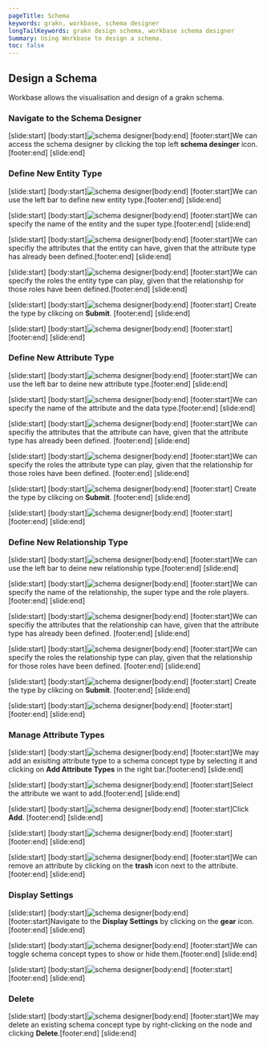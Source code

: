 ```yaml
---
pageTitle: Schema
keywords: grakn, workbase, schema designer
longTailKeywords: grakn design schema, workbase schema designer
Summary: Using Workbase to design a schema.
toc: false
---
```


## Design a Schema
Workbase allows the visualisation and design of a grakn schema.

### Navigate to the Schema Designer
<div class="slideshow">

[slide:start]
[body:start]![schema designer](../images/workbase/1.1.1/schema_btn.png)[body:end]
[footer:start]We can access the schema designer by clicking the top left **schema desinger** icon.[footer:end]
[slide:end]

</div>

### Define New Entity Type
<div class="slideshow">

[slide:start]
[body:start]![schema designer](../images/workbase/1.1.1/schema_define-entity-btn.png)[body:end]
[footer:start]We can use the left bar to define new entity type.[footer:end]
[slide:end]

[slide:start]
[body:start]![schema designer](../images/workbase/1.1.1/schema_define-entity-name-supertype.png)[body:end]
[footer:start]We can specify the name of the entity and the super type.[footer:end]
[slide:end]

[slide:start]
[body:start]![schema designer](../images/workbase/1.1.1/schema_define-entity-has.png)[body:end]
[footer:start]We can specifiy the attributes that the entity can have, given that the attribute type has already been defined.[footer:end]
[slide:end]

[slide:start]
[body:start]![schema designer](../images/workbase/1.1.1/schema_define-entity-plays.png)[body:end]
[footer:start]We can specify the roles the entity type can play, given that the relationship for those roles have been defined.[footer:end]
[slide:end]

[slide:start]
[body:start]![schema designer](../images/workbase/1.1.1/schema_define-entity-submit.png)[body:end]
[footer:start] Create the type by clikcing on **Submit**. [footer:end]
[slide:end]

[slide:start]
[body:start]![schema designer](../images/workbase/1.1.1/schema_define-entity-result.png)[body:end]
[footer:start] [footer:end]
[slide:end]

</div>

### Define New Attribute Type
<div class="slideshow">

[slide:start]
[body:start]![schema designer](../images/workbase/1.1.1/schema_define-attribute-btn.png)[body:end]
[footer:start]We can use the left bar to deine new attribute type.[footer:end]
[slide:end]

[slide:start]
[body:start]![schema designer](../images/workbase/1.1.1/schema_define-attribute-name-datatype.png)[body:end]
[footer:start]We can specify the name of the attribute and the data type.[footer:end]
[slide:end]

[slide:start]
[body:start]![schema designer](../images/workbase/1.1.1/schema_define-attribute-has.png)[body:end]
[footer:start]We can specifiy the attributes that the attribute can have, given that the attribute type has already been defined. [footer:end]
[slide:end]

[slide:start]
[body:start]![schema designer](../images/workbase/1.1.1/schema_define-attribute-plays.png)[body:end]
[footer:start]We can specify the roles the attribute type can play, given that the relationship for those roles have been defined. [footer:end]
[slide:end]

[slide:start]
[body:start]![schema designer](../images/workbase/1.1.1/schema_define-attribute-submit.png)[body:end]
[footer:start] Create the type by clikcing on **Submit**. [footer:end]
[slide:end]

[slide:start]
[body:start]![schema designer](../images/workbase/1.1.1/schema_define-attribute-result.png)[body:end]
[footer:start] [footer:end]
[slide:end]

</div>

### Define New Relationship Type
<div class="slideshow">

[slide:start]
[body:start]![schema designer](../images/workbase/1.1.1/schema_define-relation-btn.png)[body:end]
[footer:start]We can use the left bar to deine new relationship type.[footer:end]
[slide:end]

[slide:start]
[body:start]![schema designer](../images/workbase/1.1.1/schema_define-relation-name-supertype.png)[body:end]
[footer:start]We can specify the name of the relationship, the super type and the role players.[footer:end]
[slide:end]

[slide:start]
[body:start]![schema designer](../images/workbase/1.1.1/schema_define-relation-has.png)[body:end]
[footer:start]We can specifiy the attributes that the relationship can have, given that the attribute type has already been defined. [footer:end]
[slide:end]

[slide:start]
[body:start]![schema designer](../images/workbase/1.1.1/schema_define-relation-plays.png)[body:end]
[footer:start]We can specify the roles the relationship type can play, given that the relationship for those roles have been defined. [footer:end]
[slide:end]

[slide:start]
[body:start]![schema designer](../images/workbase/1.1.1/schema_define-relation-submit.png)[body:end]
[footer:start] Create the type by clikcing on **Submit**. [footer:end]
[slide:end]

[slide:start]
[body:start]![schema designer](../images/workbase/1.1.1/schema_define-relation-result.png)[body:end]
[footer:start] [footer:end]
[slide:end]

</div>

### Manage Attribute Types
<div class="slideshow">

[slide:start]
[body:start]![schema designer](../images/workbase/1.1.1/schema_attribute-panel.png)[body:end]
[footer:start]We may add an exisiting attribute type to a schema concept type by selecting it and clicking on **Add Attribute Types** in the right bar.[footer:end]
[slide:end]

[slide:start]
[body:start]![schema designer](../images/workbase/1.1.1/schema_attribute-select.png)[body:end]
[footer:start]Select the attribute we want to add.[footer:end]
[slide:end]

[slide:start]
[body:start]![schema designer](../images/workbase/1.1.1/schema_attribute-add.png)[body:end]
[footer:start]Click **Add**. [footer:end]
[slide:end]

[slide:start]
[body:start]![schema designer](../images/workbase/1.1.1/schema_attribute-added.png)[body:end]
[footer:start] [footer:end]
[slide:end]

[slide:start]
[body:start]![schema designer](../images/workbase/1.1.1/schema_attribute-remove.png)[body:end]
[footer:start]We can remove an attribute by clicking on the **trash** icon next to the attribute. [footer:end]
[slide:end]
</div>

### Display Settings
<div class="slideshow">

[slide:start]
[body:start]![schema designer](../images/workbase/1.1.1/schema_settings-tab.png)[body:end]
[footer:start]Navigate to the **Display Settings** by clicking on the **gear** icon.[footer:end]
[slide:end]

[slide:start]
[body:start]![schema designer](../images/workbase/1.1.1/schema_settings-display-panel.png)[body:end]
[footer:start]We can toggle schema concept types to show or hide them.[footer:end]
[slide:end]

[slide:start]
[body:start]![schema designer](../images/workbase/1.1.1/schema_settings-display-toggled.png)[body:end]
[footer:start] [footer:end]
[slide:end]

</div>

### Delete
<div class="slideshow">

[slide:start]
[body:start]![schema designer](../images/workbase/1.1.1/schema_delete.png)[body:end]
[footer:start]We may delete an existing schema concept type by right-clicking on the node and clicking **Delete**.[footer:end]
[slide:end]

</div>
